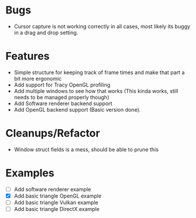 # Bugs
- Cursor capture is not working correctly in all cases, most likely its buggy in a drag and drop setting.

# Features
- Simple structure for keeping track of frame times and make that part a bit more ergonomic
- Add support for Tracy OpenGL profiling
- Add multiple windows to see how that works (This kinda works, still needs to be managed properly though)
- Add Software renderer backend support
- Add OpenGL backend support (Basic version done).

# Cleanups/Refactor
- Window struct fields is a mess, should be able to prune this

# Examples
- [ ] Add software renderer example
- [x] Add basic triangle OpenGL example
- [ ] Add basic triangle Vulkan example
- [ ] Add basic triangle DirectX example
